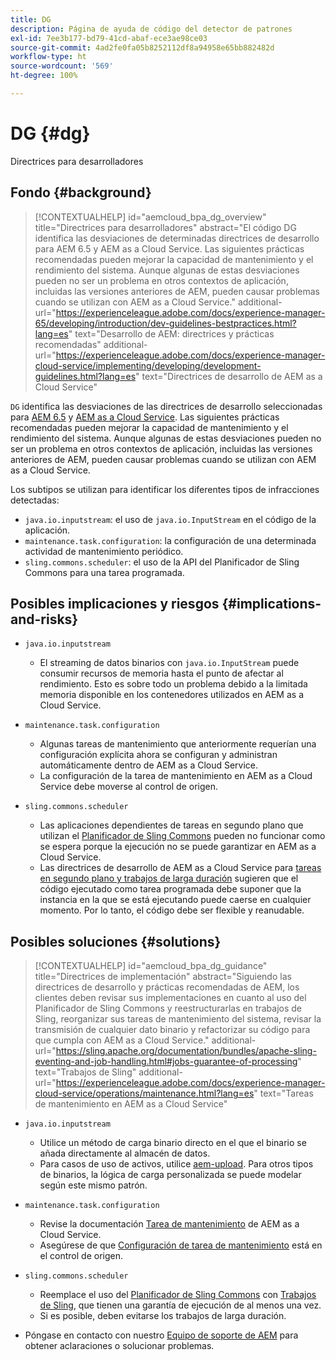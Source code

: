 ```yaml
---
title: DG
description: Página de ayuda de código del detector de patrones
exl-id: 7ee3b177-bd79-41cd-abaf-ece3ae98ce03
source-git-commit: 4ad2fe0fa05b8252112df8a94958e65bb882482d
workflow-type: ht
source-wordcount: '569'
ht-degree: 100%

---
```


# DG {#dg}

Directrices para desarrolladores

## Fondo {#background}

>[!CONTEXTUALHELP]
>id="aemcloud_bpa_dg_overview"
>title="Directrices para desarrolladores"
>abstract="El código DG identifica las desviaciones de determinadas directrices de desarrollo para AEM 6.5 y AEM as a Cloud Service. Las siguientes prácticas recomendadas pueden mejorar la capacidad de mantenimiento y el rendimiento del sistema. Aunque algunas de estas desviaciones pueden no ser un problema en otros contextos de aplicación, incluidas las versiones anteriores de AEM, pueden causar problemas cuando se utilizan con AEM as a Cloud Service."
>additional-url="https://experienceleague.adobe.com/docs/experience-manager-65/developing/introduction/dev-guidelines-bestpractices.html?lang=es" text="Desarrollo de AEM: directrices y prácticas recomendadas"
>additional-url="https://experienceleague.adobe.com/docs/experience-manager-cloud-service/implementing/developing/development-guidelines.html?lang=es" text="Directrices de desarrollo de AEM as a Cloud Service"


`DG` identifica las desviaciones de las directrices de desarrollo seleccionadas para [AEM 6.5](https://experienceleague.adobe.com/docs/experience-manager-65/developing/introduction/dev-guidelines-bestpractices.html?lang=es) y [AEM as a Cloud Service](https://experienceleague.adobe.com/docs/experience-manager-cloud-service/implementing/developing/development-guidelines.html?lang=es). Las siguientes prácticas recomendadas pueden mejorar la capacidad de mantenimiento y el rendimiento del sistema. Aunque algunas de estas desviaciones pueden no ser un problema en otros contextos de aplicación, incluidas las versiones anteriores de AEM, pueden causar problemas cuando se utilizan con AEM as a Cloud Service.

Los subtipos se utilizan para identificar los diferentes tipos de infracciones detectadas:

* `java.io.inputstream`: el uso de `java.io.InputStream` en el código de la aplicación.
* `maintenance.task.configuration`: la configuración de una determinada actividad de mantenimiento periódico.
* `sling.commons.scheduler`: el uso de la API del Planificador de Sling Commons para una tarea programada.

## Posibles implicaciones y riesgos {#implications-and-risks}

* `java.io.inputstream`
   * El streaming de datos binarios con `java.io.InputStream` puede consumir recursos de memoria hasta el punto de afectar al rendimiento. Esto es sobre todo un problema debido a la limitada memoria disponible en los contenedores utilizados en AEM as a Cloud Service.

* `maintenance.task.configuration`
   * Algunas tareas de mantenimiento que anteriormente requerían una configuración explícita ahora se configuran y administran automáticamente dentro de AEM as a Cloud Service.
   * La configuración de la tarea de mantenimiento en AEM as a Cloud Service debe moverse al control de origen.

* `sling.commons.scheduler`
   * Las aplicaciones dependientes de tareas en segundo plano que utilizan el [Planificador de Sling Commons](https://sling.apache.org/documentation/bundles/scheduler-service-commons-scheduler.html) pueden no funcionar como se espera porque la ejecución no se puede garantizar en AEM as a Cloud Service.
   * Las directrices de desarrollo de AEM as a Cloud Service para [tareas en segundo plano y trabajos de larga duración](https://experienceleague.adobe.com/docs/experience-manager-cloud-service/implementing/developing/development-guidelines.html?lang=es#background-tasks-and-long-running-jobs) sugieren que el código ejecutado como tarea programada debe suponer que la instancia en la que se está ejecutando puede caerse en cualquier momento. Por lo tanto, el código debe ser flexible y reanudable.

## Posibles soluciones {#solutions}

>[!CONTEXTUALHELP]
>id="aemcloud_bpa_dg_guidance"
>title="Directrices de implementación"
>abstract="Siguiendo las directrices de desarrollo y prácticas recomendadas de AEM, los clientes deben revisar sus implementaciones en cuanto al uso del Planificador de Sling Commons y reestructurarlas en trabajos de Sling, reorganizar sus tareas de mantenimiento del sistema, revisar la transmisión de cualquier dato binario y refactorizar su código para que cumpla con AEM as a Cloud Service."
>additional-url="https://sling.apache.org/documentation/bundles/apache-sling-eventing-and-job-handling.html#jobs-guarantee-of-processing" text="Trabajos de Sling"
>additional-url="https://experienceleague.adobe.com/docs/experience-manager-cloud-service/operations/maintenance.html?lang=es" text="Tareas de mantenimiento en AEM as a Cloud Service"

* `java.io.inputstream`
   * Utilice un método de carga binario directo en el que el binario se añada directamente al almacén de datos.
   * Para casos de uso de activos, utilice [aem-upload](https://github.com/adobe/aem-upload). Para otros tipos de binarios, la lógica de carga personalizada se puede modelar según este mismo patrón.

* `maintenance.task.configuration`
   * Revise la documentación [Tarea de mantenimiento](https://experienceleague.adobe.com/docs/experience-manager-cloud-service/operations/maintenance.html?lang=es) de AEM as a Cloud Service.
   * Asegúrese de que [Configuración de tarea de mantenimiento](https://experienceleague.adobe.com/docs/experience-manager-cloud-service/implementing/deploying/overview.html?lang=es#maintenance-tasks-configuration-in-source-control) está en el control de origen.

* `sling.commons.scheduler`
   * Reemplace el uso del [Planificador de Sling Commons](https://sling.apache.org/documentation/bundles/scheduler-service-commons-scheduler.html) con [Trabajos de Sling](https://sling.apache.org/documentation/bundles/apache-sling-eventing-and-job-handling.html#jobs-guarantee-of-processing), que tienen una garantía de ejecución de al menos una vez.
   * Si es posible, deben evitarse los trabajos de larga duración.

* Póngase en contacto con nuestro [Equipo de soporte de AEM](https://helpx.adobe.com/es/enterprise/using/support-for-experience-cloud.html) para obtener aclaraciones o solucionar problemas.
